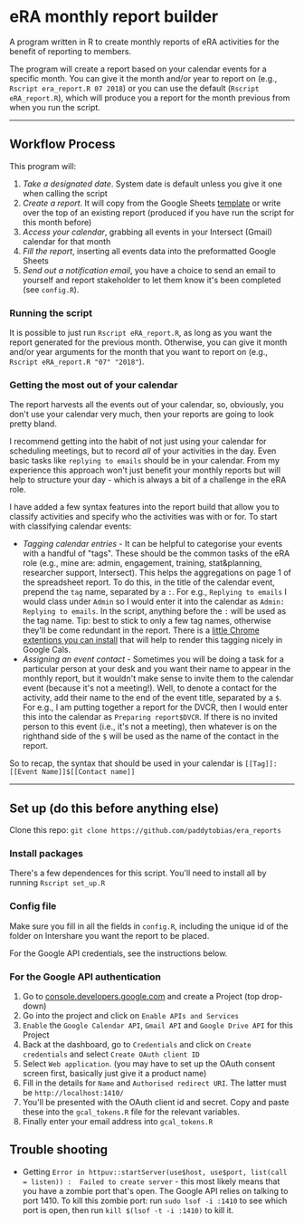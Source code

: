 # eRA monthly report builder

A program written in R to create monthly reports of eRA activities for the benefit of reporting to members. 

The program will create a report based on your calendar events for a specific month. You can give it the month and/or year to report on (e.g., `Rscript era_report.R 07 2018`) or you can use the default (`Rscript eRA_report.R`), which will produce you a report for the month previous from when you run the script.

---
## Workflow Process
This program will:
1. *Take a designated date*. System date is default unless you give it one when calling the script
2. *Create a report*. It will copy from the Google Sheets [template](https://docs.google.com/spreadsheets/d/1VnKspMIR4UgXpV3ZfssZaSQkMUcY_GS96vHGrFHnvWw/edit?usp=sharing) or write over the top of an existing report (produced if you have run the script for this month before)
3. *Access your calendar*, grabbing all events in your Intersect (Gmail) calendar for that month
4. *Fill the report*, inserting all events data into the preformatted Google Sheets 
5. *Send out a notification email*, you have a choice to send an email to yourself and report stakeholder to let them know it's been completed (see `config.R`).

### Running the script
It is possible to just run `Rscript eRA_report.R`, as long as you want the report generated for the previous month. Otherwise, you can give it month and/or year arguments for the month that you want to report on (e.g., `Rscript eRA_report.R "07" "2018"`).

### Getting the most out of your calendar
The report harvests all the events out of your calendar, so, obviously, you don't use your calendar very much, then your reports are going to look pretty bland. 

I recommend getting into the habit of not just using your calendar for scheduling meetings, but to record *all* of your activities in the day. Even basic tasks like `replying to emails` should be in your calendar. From my experience this approach won't just benefit your monthly reports but will help to structure your day - which is always a bit of a challenge in the eRA role. 

I have added a few syntax features into the report build that allow you to classify activities and specify who the activities was with or for. To start with classifying calendar events:
* *Tagging calendar entries* - It can be helpful to categorise your events with a handful of "tags". These should be the common tasks of the eRA role (e.g., mine are: admin, engagement, training, stat&planning, researcher support, Intersect). This helps the aggregations on page 1 of the spreadsheet report. To do this, in the title of the calendar event, prepend the `tag` name, separated by a `:`. For e.g., `Replying to emails` I would class under `Admin` so I would enter it into the calendar as `Admin: Replying to emails`. In the script, anything before the `:` will be used as the tag name. Tip: best to stick to only a few tag names, otherwise they'll be come redundant in the report. There is a [little Chrome extentions you can install](https://chrome.google.com/webstore/detail/google-calendar-tags/ncpjnjohbcgocheijdaafoidjnkpajka/) that will help to render this tagging nicely in Google Cals.
* *Assigning an event contact* - Sometimes you will be doing a task for a particular person at your desk and you want their name to appear in the monthly report, but it wouldn't make sense to invite them to the calendar event (because it's not a meeting!). Well, to denote a contact for the activity, add their name to the end of the event title, separated by a `$`. For e.g., I am putting together a report for the DVCR, then I would enter this into the calendar as `Preparing report$DVCR`. If there is no invited person to this event (i.e., it's not a meeting), then whatever is on the righthand side of the `$` will be used as the name of the contact in the report. 

So to recap, the syntax that should be used in your calendar is `[[Tag]]:[[Event Name]]$[[Contact name]]`

---

## Set up (do this before anything else)
Clone this repo: `git clone https://github.com/paddytobias/era_reports`

### Install packages
There's a few dependences for this script. You'll need to install all by running `Rscript set_up.R`

### Config file
Make sure you fill in all the fields in `config.R`, including the unique id of the folder on Intershare you want the report to be placed.

For the Google API credentials, see the instructions below.

### For the Google API authentication
1. Go to [console.developers.google.com](console.developers.google.com) and create a Project (top drop-down)
2. Go into the project and click on `Enable APIs and Services`
3. `Enable` the `Google Calendar API`, `Gmail API` and `Google Drive API` for this Project
4. Back at the dashboard, go to `Credentials` and click on `Create credentials` and select `Create OAuth client ID`
5. Select `Web application`. (you may have to set up the OAuth consent screen first, basically just give it a product name)
6. Fill in the details for `Name` and `Authorised redirect URI`. The latter must be `http://localhost:1410/`
7. You'll be presented with the OAuth client id and secret. Copy and paste these into the `gcal_tokens.R` file for the relevant variables. 
8. Finally enter your email address into `gcal_tokens.R`

## Trouble shooting
* Getting ```Error in httpuv::startServer(use$host, use$port, list(call = listen)) : 
Failed to create server``` - this most likely means that you have a zombie port that's open. The Google API relies on talking to port 1410. To kill this zombie port: run `sudo lsof -i :1410` to see which port is open, then run `kill $(lsof -t -i :1410)` to kill it. 
